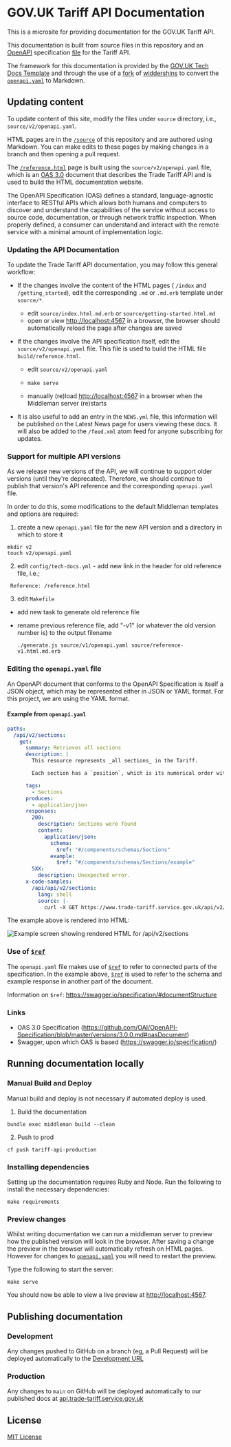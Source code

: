 # GOV.UK Tariff API Documentation

This is a microsite for providing documentation for the GOV.UK Tariff API.

This documentation is built from source files in this repository and an
[OpenAPI](https://github.com/OAI/OpenAPI-Specification) specification
[file](/v2/openapi.yaml) for the Tariff API.

The framework for this documentation
is provided by the [GOV.UK Tech Docs Template][tech-docs-template] and through
the use of a [fork][forked-widdershins] of [widdershins][widdershins] to
convert the [`openapi.yaml`][tariff-openapi] to Markdown.

## Updating content

To update content of this site, modify the files under `source` directory, i.e., `source/v2/openapi.yaml`.

HTML pages are in the [`/source`][source-dir] of this repository and are authored using Markdown. You can make edits to these pages by making changes in a branch and then opening a pull request.

The [`/reference.html`](https://api.trade-tariff.service.gov.uk/#gov-uk-trade-tariff-api) page is built using the `source/v2/openapi.yaml` file, which is an [OAS 3.0](https://github.com/OAI/OpenAPI-Specification/blob/master/versions/3.0.0.md) document that describes the Trade Tariff API and is used to build the HTML documentation website.

The OpenAPI Specification (OAS) defines a standard, language-agnostic interface to RESTful APIs which allows both humans and computers to discover and understand the capabilities of the service without access to source code, documentation, or through network traffic inspection. When properly defined, a consumer can understand and interact with the remote service with a minimal amount of implementation logic.

### Updating the API Documentation

To update the Trade Tariff API documentation, you may follow this general workflow:

- If the changes involve the content of the HTML pages ( `/index` and `/getting_started`), edit the corresponding `.md` or `.md.erb` template under `source/*`.

  - edit `source/index.html.md.erb` or `source/getting-started.html.md`
  - open or view [http://localhost:4567](http://localhost:4567) in a browser, the browser should automatically reload the page after changes are saved

- If the changes involve the API specification itself, edit the `source/v2/openapi.yaml` file. This file is used to build the HTML file `build/reference.html`.

  - edit `source/v2/openapi.yaml`

  - ```shell
    make serve
    ```

  - manually (re)load [http://localhost:4567](http://localhost:4567) in a browser when the Middleman server (re)starts

- It is also useful to add an entry in the `NEWS.yml` file, this information will be published on the Latest News page for users viewing these docs. It will also be added to the `/feed.xml` atom feed for anyone subscribing for updates.

### Support for multiple API versions

As we release new versions of the API, we will continue to support older versions (until they're deprecated). Therefore, we should continue to publish that version's API reference and the corresponding `openapi.yaml` file.

In order to do this, some modifications to the default Middleman templates and options are required:

1. create a new `openapi.yaml` file for the new API version and a directory in which to store it

```
mkdir v2
touch v2/openapi.yaml
```

2. edit `config/tech-docs.yml` - add new link in the header for old reference file, i.e.;

```
 Reference: /reference.html
```

3. edit `Makefile`

- add new task to generate old reference file
- rename previous reference file, add "-v1" (or whatever the old version number is) to the output filename

  ```
  ./generate.js source/v1/openapi.yaml source/reference-v1.html.md.erb
  ```

### Editing the `openapi.yaml` file

An OpenAPI document that conforms to the OpenAPI Specification is itself a JSON object, which may be represented either in JSON or YAML format. For this project, we are using the YAML format.

#### Example from `openapi.yaml`

```yaml
paths:
  /api/v2/sections:
    get:
      summary: Retrieves all sections
      description: |
        This resource represents _all sections_ in the Tariff.

        Each section has a `position`, which is its numerical order within the Tariff, and a `section_id`, which is a unique record identifier.

      tags:
        - Sections
      produces:
        - application/json
      responses:
        200:
          description: Sections were found
          content:
            application/json:
              schema:
                $ref: "#/components/schemas/Sections"
              example:
                $ref: "#/components/schemas/Sections/example"
        5XX:
          description: Unexpected error.
      x-code-samples:
        /api/api/v2/sections:
          lang: shell
          source: |-
            curl -X GET https://www.trade-tariff.service.gov.uk/api/v2/sections
```

The example above is rendered into HTML:

![Example screen showing rendered HTML for /api/v2/sections](build/images/example-1.png "Example of Section object in the documentation")

### Use of [`$ref`](https://swagger.io/specification/#documentStructure)

The `openapi.yaml` file makes use of [`$ref`](https://swagger.io/specification/#documentStructure) to refer to connected parts of the specification. In the example above, [`$ref`](https://swagger.io/specification/#documentStructure) is used to refer to the schema and example response in another part of the document.

Information on `$ref`: <https://swagger.io/specification/#documentStructure>

### Links

- OAS 3.0 Specification (<https://github.com/OAI/OpenAPI-Specification/blob/master/versions/3.0.0.md#oasDocument>)
- Swagger, upon which OAS is based (<https://swagger.io/specification/>)

## Running documentation locally

### Manual Build and Deploy

Manual build and deploy is not necessary if automated deploy is used.

1. Build the documentation

```
bundle exec middleman build --clean
```

2. Push to prod

```
cf push tariff-api-production
```

### Installing dependencies

Setting up the documentation requires Ruby and Node. Run the following to install the necessary dependencies:

```
make requirements
```

### Preview changes

Whilst writing documentation we can run a middleman server to preview how the
published version will look in the browser. After saving a change the preview in
the browser will automatically refresh on HTML pages. However for changes to
[`openapi.yaml`][tariff-openapi] you will need to restart the preview.

Type the following to start the server:

```
make serve
```

You should now be able to view a live preview at <http://localhost:4567>.

## Publishing documentation

### Development

Any changes pushed to GitHub on a branch (eg, a Pull Request) will be deployed
automatically to the [Development URL](https://tariff-api-dev.london.cloudapps.digital)

### Production

Any changes to `main` on GitHub will be deployed automatically to our published docs
at [api.trade-tariff.service.gov.uk](https://api.trade-tariff.service.gov.uk)

## License

[MIT License](LICENSE)

[forked-widdershins]: https://github.com/alphagov/widdershins
[widdershins]: https://github.com/Mermade/widdershins
[tariff-openapi]: https://github.com/trade-tariff/trade-tariff-api-docs/tree/main/source/v2/openapi.yaml
[source-dir]: https://github.com/trade-tariff/trade-tariff-api-docs/tree/main/source
[tech-docs-template]: https://github.com/alphagov/tech-docs-template
